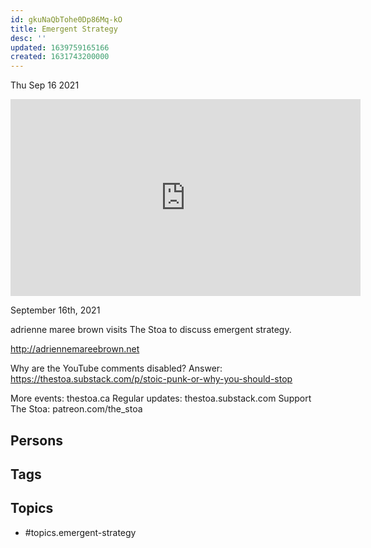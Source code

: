 ```yaml
---
id: gkuNaQbTohe0Dp86Mq-kO
title: Emergent Strategy
desc: ''
updated: 1639759165166
created: 1631743200000
---
```





Thu Sep 16 2021

<iframe width="560" height="315" src="https://www.youtube.com/embed/ekd8EnNXaYI" title="Emergent Strategy w/ adrienne maree brown" frameborder="0" allow="accelerometer; autoplay; clipboard-write; encrypted-media; gyroscope; picture-in-picture" allowfullscreen ></iframe>

September 16th, 2021

adrienne maree brown visits The Stoa to discuss emergent strategy. 

http://adriennemareebrown.net

Why are the YouTube comments disabled? Answer: https://thestoa.substack.com/p/stoic-punk-or-why-you-should-stop

More events: thestoa.ca
Regular updates: thestoa.substack.com
Support The Stoa: patreon.com/the_stoa

## Persons



## Tags



## Topics

- #topics.emergent-strategy

